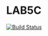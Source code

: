# LAB5C

[![Build Status](https://travis-ci.org/fengye0907/LAB5C.svg?branch=master)](https://travis-ci.org/fengye0907/LAB5C)
